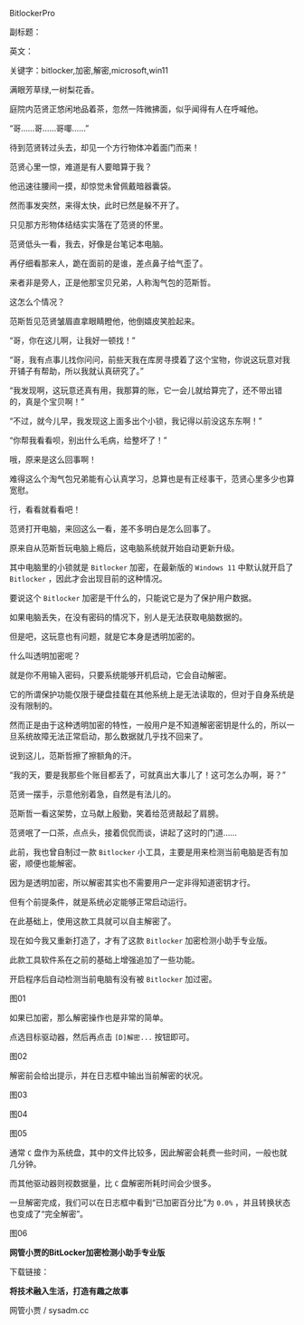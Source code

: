 BitlockerPro

副标题：

英文：

关键字：bitlocker,加密,解密,microsoft,win11







满眼芳草绿,一树梨花香。

庭院内范贤正悠闲地品着茶，忽然一阵微拂面，似乎闻得有人在呼喊他。

“哥……哥……哥㖿……”



待到范贤转过头去，却见一个方行物体冲着面门而来！

范贤心里一惊，难道是有人要暗算于我？

他迅速往腰间一摸，却惊觉未曾佩戴暗器囊袋。

然而事发突然，来得太快，此时已然是躲不开了。

只见那方形物体结结实实落在了范贤的怀里。

范贤低头一看，我去，好像是台笔记本电脑。

再仔细看那来人，跪在面前的是谁，差点鼻子给气歪了。

来者非是旁人，正是他那宝贝兄弟，人称淘气包的范斯哲。



这怎么个情况？

范斯哲见范贤皱眉直拿眼睛瞪他，他倒嬉皮笑脸起来。

“哥，你在这儿啊，让我好一顿找！”

“哥，我有点事儿找你问问，前些天我在库房寻摸着了这个宝物，你说这玩意对我开铺子有帮助，所以我就认真研究了。”

“我发现啊，这玩意还真有用，我那算的账，它一会儿就给算完了，还不带出错的，真是个宝贝啊！”

“不过，就今儿早，我发现这上面多出个小锁，我记得以前没这东东啊！”

“你帮我看看呗，别出什么毛病，给整坏了！”



哦，原来是这么回事啊！

难得这么个淘气包兄弟能有心认真学习，总算也是有正经事干，范贤心里多少也算宽慰。

行，看看就看看吧！

范贤打开电脑，来回这么一看，差不多明白是怎么回事了。

原来自从范斯哲玩电脑上瘾后，这电脑系统就开始自动更新升级。

其中电脑里的小锁就是 `Bitlocker` 加密，在最新版的 `Windows 11` 中默认就开启了 `Bitlocker` ，因此才会出现目前的这种情况。



要说这个 `Bitlocker` 加密是干什么的，只能说它是为了保护用户数据。

如果电脑丢失，在没有密码的情况下，别人是无法获取电脑数据的。

但是吧，这玩意也有问题，就是它本身是透明加密的。

什么叫透明加密呢？

就是你不用输入密码，只要系统能够开机启动，它会自动解密。

它的所谓保护功能仅限于硬盘挂载在其他系统上是无法读取的，但对于自身系统是没有限制的。



然而正是由于这种透明加密的特性，一般用户是不知道解密密钥是什么的，所以一旦系统故障无法正常启动，那么数据就几乎找不回来了。



说到这儿，范斯哲擦了擦额角的汗。

“我的天，要是我那些个账目都丢了，可就真出大事儿了！这可怎么办啊，哥？”

范贤一摆手，示意他别着急，自然是有法儿的。

范斯哲一看这架势，立马献上殷勤，笑着给范贤敲起了肩膀。

范贤呡了一口茶，点点头，接着侃侃而谈，讲起了这时的门道……





此前，我也曾自制过一款 `Bitlocker` 小工具，主要是用来检测当前电脑是否有加密，顺便也能解密。

因为是透明加密，所以解密其实也不需要用户一定非得知道密钥才行。

但有个前提条件，就是系统必定能够正常启动运行。

在此基础上，使用这款工具就可以自主解密了。



现在如今我又重新打造了，才有了这款 `Bitlocker` 加密检测小助手专业版。

此款工具软件系在之前的基础上增强追加了一些功能。

开启程序后自动检测当前电脑有没有被 `Bitlocker` 加过密。

图01



如果已加密，那么解密操作也是非常的简单。

点选目标驱动器，然后再点击 `[D]解密...` 按钮即可。

图02



解密前会给出提示，并在日志框中输出当前解密的状况。

图03

图04

图05



通常 `C` 盘作为系统盘，其中的文件比较多，因此解密会耗费一些时间，一般也就几分钟。

而其他驱动器则视数据量，比 `C` 盘解密所耗时间会少很多。

一旦解密完成，我们可以在日志框中看到“已加密百分比”为 `0.0%` ，并且转换状态也变成了“完全解密”。

图06





**网管小贾的BitLocker加密检测小助手专业版**

下载链接：







**将技术融入生活，打造有趣之故事**

网管小贾 / sysadm.cc